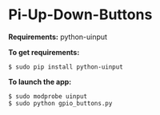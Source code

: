 Pi-Up-Down-Buttons
==================

**Requirements:**
python-uinput

**To get requirements:**

    $ sudo pip install python-uinput

**To launch the app:**

    $ sudo modprobe uinput
    $ sudo python gpio_buttons.py

